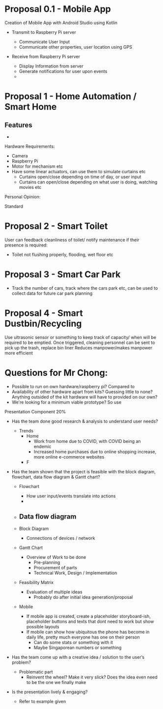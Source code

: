 # Proposal 0.1 - Mobile App

Creation of Mobile App with Android Studio using Kotlin
- Transmit to Raspberry Pi server
    - Communicate User Input
    - Communicate other properties, user location using GPS

- Receive from Raspberry Pi server
    - Display Information from server
    - Generate notifications for user upon events
    - 



# Proposal 1 - Home Automation / Smart Home

Features
- 
- 

Hardware Requirements:
- Camera
- Raspberry Pi
- Motor for mechanism etc
- Have some linear actuators, can use them to simulate curtains etc
    - Curtains open/close depending on time of day, or user input
    - Curtains can open/close depending on what user is doing, watching movies etc


Personal Opinion:

Standard    







# Proposal 2 - Smart Toilet

User can feedback cleanliness of toilet/ notify maintenance if their presence is required:
- Toilet not flushing properly, flooding, wet floor etc




# Proposal 3 - Smart Car Park

- Track the number of cars, track where the cars park etc, can be used to collect data for future car park planning


# Proposal 4 - Smart Dustbin/Recycling

Use ultrasonic sensor or something to keep track of capacity/ when will be required to be emptied. 
Once triggered, cleaning personnel can be sent to pick up the trash, replace bin liner
Reduces manpower/makes manpower more efficient





# Questions for Mr Chong:
- Possible to run on own hardware/raspberry pi? Compared to
- Availability of other hardware apart from kits? Guessing little to none? Anything outsided of the kit hardware will have to provided on our own?
- We're looking for a minimum viable prototype? So use 


Presentation Component 20%
- Has the team done good research & analysis to understand user needs?
    - Trends
        - Home 
            - Work from home due to COVID, with COVID being an endemic 
            - Increased home purchases due to online shopping increase, more online e-commerce websites
        - F

- Has the team shown that the project is feasible with the block diagram, flowchart, data flow diagram & Gantt chart?
    - Flowchart
        - How user input/events translate into actions
        - 
    - Data flow diagram
        - 
    - Block Diagram
        - Connections of devices / network
    - Gantt Chart
        - Overview of Work to be done
            - Pre-planning
            - Procurement of parts
            - Technical Work, Design / Implementation

    - Feasibility Matrix
        - Evaluation of multiple ideas
            - Probably do after initial idea generation/proposal

    - Mobile
        - If mobile app is created, create a placeholder storyboard-ish, placeholder buttons and texts that dont need to work but show possible layouts
        - If mobile can show how ubiquitous the phone has become in daily life, pretty much everyone has one on their person
            - Can do some stats or something with it
            - Maybe Singaporean numbers or something
            

- Has the team come up with a creative idea / solution to the user’s problem? 
    - Problematic part
        - Reinvent the wheel? Make it very slick? Does the idea even need to be the one we finally make

- Is the presentation lively & engaging?
    - Refer to example given 



